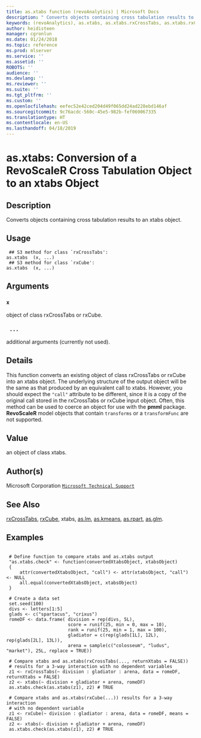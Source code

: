 ```yaml
---
title: as.xtabs function (revoAnalytics) | Microsoft Docs
description: " Converts objects containing cross tabulation results to an xtabs object. "
keywords: (revoAnalytics), as.xtabs, as.xtabs.rxCrossTabs, as.xtabs.rxCube, category, models
author: heidisteen
manager: cgronlun
ms.date: 01/24/2018
ms.topic: reference
ms.prod: mlserver
ms.service: ''
ms.assetid: ''
ROBOTS: ''
audience: ''
ms.devlang: ''
ms.reviewer: ''
ms.suite: ''
ms.tgt_pltfrm: ''
ms.custom: ''
ms.openlocfilehash: eefec52e42ced204d49f065dd24ad228ebd146af
ms.sourcegitcommit: 9c76acdc-560c-45e5-982b-fef069067335
ms.translationtype: HT
ms.contentlocale: en-US
ms.lasthandoff: 04/18/2019
---
```

 # <a name="asxtabs-conversion-of-a-revoscaler-cross-tabulation-object-to-an-xtabs-object"></a>as.xtabs: Conversion of a RevoScaleR Cross Tabulation Object to an xtabs Object 
 ## <a name="description"></a>Description

Converts objects containing cross tabulation results to an xtabs object.


 ## <a name="usage"></a>Usage

```   
 ## S3 method for class `rxCrossTabs':
as.xtabs  (x, ...)
 ## S3 method for class `rxCube':
as.xtabs  (x, ...)

```

 ## <a name="arguments"></a>Arguments



 ### `x`
 object of class rxCrossTabs or rxCube. 


 ### ` ...`
 additional arguments (currently not used). 




 ## <a name="details"></a>Details

This function converts an existing object of class rxCrossTabs or rxCube into an xtabs object.
The underlying structure of the output object will be the same as that produced by an equivalent call to xtabs. However, you should expect the `"call"` attribute to be different, since it is a copy of the original call stored in the rxCrossTabs or rxCube input object.
Often, this method can be used to coerce an object for use with the **pmml** package. **RevoScaleR** model objects that contain `transforms` or a `transformFunc` are not supported.



 ## <a name="value"></a>Value

an object of class xtabs.


 ## <a name="authors"></a>Author(s)
 Microsoft Corporation [`Microsoft Technical Support`](https://go.microsoft.com/fwlink/?LinkID=698556&clcid=0x409)


 ## <a name="see-also"></a>See Also

[rxCrossTabs](rxCrossTabs.md), [rxCube](rxCube.md), xtabs, [as.lm](as.lm.md), [as.kmeans](as.kmeans.md), [as.rpart](as.rpart.md), [as.glm](as.glm.md).


 ## <a name="examples"></a>Examples

 ```

  # Define function to compare xtabs and as.xtabs output
  "as.xtabs.check" <- function(convertedXtabsObject, xtabsObject)
  {
      attr(convertedXtabsObject, "call") <- attr(xtabsObject, "call") <- NULL
      all.equal(convertedXtabsObject, xtabsObject)
  }

  # Create a data set
  set.seed(100)
  divs <- letters[1:5]
  glads <- c("spartacus", "crixus")
  romeDF <- data.frame( division = rep(divs, 5L), 
                        score = runif(25, min = 0, max = 10), 
                        rank = runif(25, min = 1, max = 100), 
                        gladiator = c(rep(glads[1L], 12L), rep(glads[2L], 13L)),
                        arena = sample(c("colosseum", "ludus", "market"), 25L, replace = TRUE))

  # Compare xtabs and as.xtabs(rxCrossTabs(..., returnXtabs = FALSE))  
  # results for a 3-way interaction with no dependent variables
  z1 <- rxCrossTabs(~ division : gladiator : arena, data = romeDF, returnXtabs = FALSE)
  z2 <- xtabs(~ division + gladiator + arena, romeDF)
  as.xtabs.check(as.xtabs(z1), z2) # TRUE

  # Compare xtabs and as.xtabs(rxCube(...)) results for a 3-way interaction
  # with no dependent variable
  z1 <- rxCube(~ division : gladiator : arena, data = romeDF, means = FALSE)
  z2 <- xtabs(~ division + gladiator + arena, romeDF)
  as.xtabs.check(as.xtabs(z1), z2) # TRUE
```




